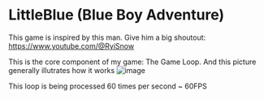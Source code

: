 # LittleBlue (Blue Boy Adventure)
This game is inspired by this man. Give him a big shoutout: https://www.youtube.com/@RyiSnow

This is the core component of my game: The Game Loop. And this picture generally illutrates how it works
![image](https://github.com/user-attachments/assets/d817e74e-e574-4f97-8f25-80c5598dcec3)

This loop is being processed 60 times per second ~ 60FPS 
